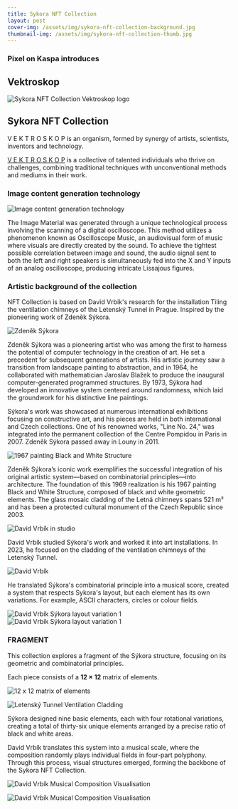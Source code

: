 ```yaml
---
title: Sykora NFT Collection
layout: post
cover-img: /assets/img/sykora-nft-collection-background.jpg
thumbnail-img: /assets/img/sykora-nft-collection-thumb.jpg
---
```

### Pixel on Kaspa introduces
## Vektroskop
![Sykora NFT Collection Vektroskop logo](/assets/img/sykora-nft-collection-vektroskop-logo.jpeg)

## Sykora NFT Collection

V E K T R O S K O P
is an organism, formed by synergy of artists, scientists, inventors and technology.

[V E K T R O S K O P](https://www.instagram.com/v_e_k_t_r_o_s_k_o_p/)
is a collective of talented individuals who thrive on challenges, combining traditional techniques with unconventional methods and mediums in their work. 

### Image content generation technology
![Image content generation technology](/assets/img/sykora-nft-collection-image-generation.jpg)

The Image Material was generated through a unique technological process involving the scanning of a digital oscilloscope. This method utilizes a phenomenon known as Oscilloscope Music, an audiovisual form of music where visuals are directly created by the sound. To achieve the tightest possible correlation between image and sound, the audio signal sent to both the left and right speakers is simultaneously fed into the X and Y inputs of an analog oscilloscope, producing intricate Lissajous figures.

### Artistic background of the collection
NFT Collection is based on David Vrbik's research for the installation Tiling the ventilation chimneys of the Letenský Tunnel in Prague. Inspired by the pioneering work of Zdeněk Sýkora.

![Zdeněk Sýkora](/assets/img/sykora-nft-collection-zdenek-sykora.jpg)

Zdeněk Sýkora was a pioneering artist who was among the first to harness the potential of computer technology in the creation of art. He set a precedent for subsequent generations of artists. His artistic journey saw a transition from landscape painting to abstraction, and in 1964, he collaborated with mathematician Jaroslav Blažek to produce the inaugural computer-generated programmed structures. By 1973, Sýkora had developed an innovative system centered around randomness, which laid the groundwork for his distinctive line paintings. 

Sýkora's work was showcased at numerous international exhibitions focusing on constructive art, and his pieces are held in both international and Czech collections. One of his renowned works, "Line No. 24," was integrated into the permanent collection of the Centre Pompidou in Paris in 2007. Zdeněk Sýkora passed away in Louny in 2011.

![1967 painting Black and White Structure](/assets/img/sykora-nft-collection-black-and-white-structure.jpg)

Zdeněk Sýkora’s iconic work exemplifies the successful integration of his original artistic system—based on combinatorial principles—into architecture. The foundation of this 1969 realization is his 1967 painting Black and White Structure, composed of black and white geometric elements. The glass mosaic cladding of the Letná chimneys spans 521 m² and has been a protected cultural monument of the Czech Republic since 2003.

![David Vrbík in studio](/assets/img/sykora-nft-collection-dv1.jpg)

David Vrbík studied Sýkora's work and worked it into art installations. In 2023, he focused on the cladding of the ventilation chimneys of the Letenský Tunnel.

![David Vrbík](/assets/img/sykora-nft-collection-dv2.jpg)

He translated Sýkora's combinatorial principle into a musical score, created a system that respects Sykora's layout, but each element has its own variations. For example, ASCII characters, circles or colour fields.

![David Vrbík Sýkora layout variation 1](/assets/img/sykora-nft-collection-dv3.jpg)
![David Vrbík Sýkora layout variation 1](/assets/img/sykora-nft-collection-dv4.jpg)

### FRAGMENT
This collection explores a fragment of the Sýkora structure, focusing on its geometric and combinatorial principles.

Each piece consists of a **12 × 12** matrix of elements.

![12 x 12 matrix of elements](/assets/img/sykora-nft-collection-dv5.jpg)

![Letenský Tunnel Ventilation Cladding](/assets/img/sykora-nft-collection-dv6.jpg)

Sýkora designed nine basic elements, each with four rotational variations, creating a total of thirty-six unique elements arranged by a precise ratio of black and white areas.

David Vrbík translates this system into a musical scale, where the composition randomly plays individual fields in four-part polyphony. Through this process, visual structures emerged, forming the backbone of the Sykora NFT Collection.

![David Vrbík Musical Composition Visualisation](/assets/img/sykora-nft-collection-dv7.jpg)

![David Vrbík Musical Composition Visualisation](/assets/img/sykora-nft-collection-dv8.jpg)

